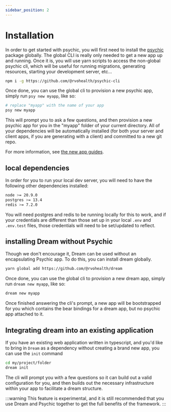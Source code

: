 ```yaml
---
sidebar_position: 2
---
```


# Installation

In order to get started with psychic, you will first need to install the [psychic](https://github.com/rvohealth/psychic") package globally. The global CLI is really only needed to get a new app up and running. Once it is, you will use yarn scripts to access the non-global psychic cli, which will be useful for running migrations, generating resources, starting your development server, etc...

```bash
npm i -g https://github.com/@rvohealth/psychic-cli
```

Once done, you can use the global cli to provision a new psychic app, simply run `psy new myapp`, like so:

```bash
# replace "myapp" with the name of your app
psy new myapp
```

This will prompt you to ask a few questions, and then provision a new psychic app for you in the "myapp" folder of your current directory. All of your dependencies will be automatically installed (for both your server and client apps, if you are generating with a client) and committed to a new git repo.

For more information, see [the new app guides](/docs/tutorials/new-app).

## local dependencies

In order for you to run your local dev server, you will need to have the following other dependencies installed:

```bash
node >= 20.9.0
postgres >= 13.4
redis >= 7.2.0
```

You will need postgres and redis to be running locally for this to work, and if your credentials are different than those set up in your local `.env` and `.env.test` files, those credentials will need to be set/updated to reflect.

## installing Dream without Psychic

Though we don't encourage it, Dream can be used without an encapsulating Psychic app. To do this, you can install dream globally.

```bash
yarn global add https://github.com/@rvohealth/dream
```

Once done, you can use the global cli to provision a new dream app, simply run `dream new myapp`, like so:

```bash
dream new myapp
```

Once finished answering the cli's prompt, a new app will be bootstrapped for you which contains the bear bindings for a dream app, but no psychic app attached to it.

## Integrating dream into an existing application

If you have an existing web application written in typescript, and you'd like to bring in `Dream` as a dependency without creating a brand new app, you can use the `init` command

```bash
cd my/project/folder
dream init
```

The cli will prompt you with a few questions so it can build out a valid configuration for you, and then builds out the necessary infrastructure within your app to facilitate a dream structure.

:::warning
This feature is experimental, and it is still recommended that you use Dream and Psychic together to get the full benefits of the framework.
:::
